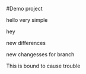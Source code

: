 #Demo project

hello very simple

hey

new differences

new changesses for branch

This is bound to cause trouble